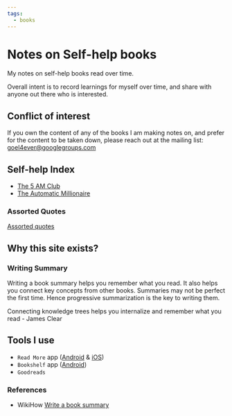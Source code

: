 ```yaml
---
tags:
  - books
---
```


# Notes on Self-help books

My notes on self-help books read over time.

Overall intent is to record learnings for myself over time, and share with anyone out there who is interested.

## Conflict of interest

If you own the content of any of the books I am making notes on, and prefer for the content to be taken down, please reach out at the mailing list: [goel4ever@googlegroups.com](mailto:goel4ever@googlegroups.com)

## Self-help Index

- [The 5 AM Club](./The%205%20AM%20Club/)
- [The Automatic Millionaire](./The%20Automatic%20Millionaire/)

### Assorted Quotes

[Assorted quotes](./assorted%20quotes/)


## Why this site exists?

### Writing Summary

Writing a book summary helps you remember what you read. It also helps you connect key concepts from other books.
Summaries may not be perfect the first time. Hence progressive summarization is the key to writing them.

Connecting knowledge trees helps you internalize and remember what you read - James Clear

## Tools I use

- `Read More` app ([Android](https://play.google.com/store/apps/details?id=com.shunan.readmore&hl=en_US&gl=US&pli=1) & [iOS](https://apps.apple.com/uz/app/read-more-reading-tracker/id1614131121))
- `Bookshelf` app ([Android](https://play.google.com/store/apps/details?id=com.bookshelf.prod&hl=en_US&gl=US))
- `Goodreads`

### References

- WikiHow [Write a book summary](https://www.wikihow.com/Write-a-Book-Summary)
